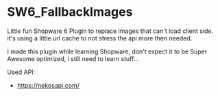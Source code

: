 # SW6_FallbackImages

Little fun Shopware 6 Plugin to replace images that can't load client side.
it's using a little url cache to not stress the api more then needed.

I made this plugin while learning Shopware, don't expect it to be Super Awesome optimized,
i still need to learn stuff...

Used API: 
- https://nekosapi.com/
